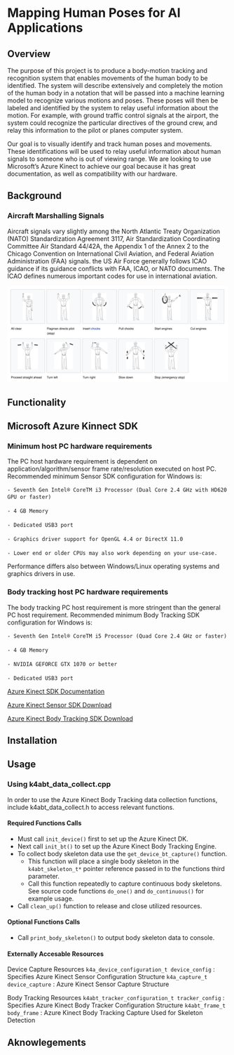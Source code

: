 # Mapping Human Poses for AI Applications

## Overview

The purpose of this project is to produce a body-motion tracking and recognition system that enables movements of the human body to be identified. The system will describe extensively and completely the motion of the human body in a notation that will be passed into a machine learning model to recognize various motions and poses. These poses will then be labeled and identified by the system to relay useful information about the motion. For example, with ground traffic control signals at the airport, the system could recognize the particular directives of the ground crew, and relay this information to the pilot or planes computer system.

Our goal is to visually identify and track human poses and movements. These identifications will be used to relay useful information about human signals to someone who is out of viewing range. We are looking to use Microsoft’s Azure Kinect to achieve our goal because it has great documentation, as well as compatibility with our hardware.

## Background

### Aircraft Marshalling Signals

Aircraft signals vary slightly among the North Atlantic Treaty Organization (NATO) Standardization Agreement 3117, Air Standardization Coordinating Committee Air Standard 44/42A, the Appendix 1 of the Annex 2 to the Chicago Convention on International Civil Aviation, and Federal Aviation Administration (FAA) signals. the US Air Force generally follows ICAO guidance if its guidance conflicts with FAA, ICAO, or NATO documents. The ICAO defines numerous important codes for use in international aviation.

![Aircraft Marshalling Signals](documentation_assets/aircraft_marshalling_signals.png)

## Functionality

## Microsoft Azure Kinnect SDK

### Minimum host PC hardware requirements
The PC host hardware requirement is dependent on application/algorithm/sensor frame rate/resolution executed on host PC. Recommended minimum Sensor SDK configuration for Windows is:
  
  ```
  - Seventh Gen Intel® CoreTM i3 Processor (Dual Core 2.4 GHz with HD620 GPU or faster)
  
  - 4 GB Memory
  
  - Dedicated USB3 port
  
  - Graphics driver support for OpenGL 4.4 or DirectX 11.0
  
  - Lower end or older CPUs may also work depending on your use-case.
  ```
  
Performance differs also between Windows/Linux operating systems and graphics drivers in use.

### Body tracking host PC hardware requirements
The body tracking PC host requirement is more stringent than the general PC host requirement. Recommended minimum Body Tracking SDK configuration for Windows is:
  
  ```
  - Seventh Gen Intel® CoreTM i5 Processor (Quad Core 2.4 GHz or faster)
  
  - 4 GB Memory
  
  - NVIDIA GEFORCE GTX 1070 or better
  
  - Dedicated USB3 port
  ```

[Azure Kinect SDK Documentation](https://docs.microsoft.com/en-us/azure/Kinect-dk/)

[Azure Kinect Sensor SDK Download](https://docs.microsoft.com/en-us/azure/Kinect-dk/sensor-sdk-download)

[Azure Kinect Body Tracking SDK Download](https://docs.microsoft.com/en-us/azure/Kinect-dk/body-sdk-download)


## Installation

## Usage

### Using k4abt_data_collect.cpp

In order to use the Azure Kinect Body Tracking data collection functions, include k4abt_data_collect.h to access relevant functions.
  
  #### Required Functions Calls
  - Must call `init_device()` first to set up the Azure Kinect DK.
  - Next call `init_bt()` to set up the Azure Kinect Body Tracking Engine.
  - To collect body skeleton data use the `get_device_bt_capture()` function. 
      - This function will place a single body skeleton in the `k4abt_skeleton_t*` 
        pointer reference passed in to the functions third parameter. 
      - Call this function repeatedly to capture continuous body skeletons.
        See source code functions `do_one()` and `do_continuous()` for example usage.
  - Call `clean_up()` function to release and close utilized resources.
  
  #### Optional Functions Calls
  - Call `print_body_skeleton()` to output body skeleton data to console.
  
  #### Externally Accesable Resources
  Device Capture Resources
  `k4a_device_configuration_t device_config`      : Specifies Azure Kinect Sensor Configuration Structure
  `k4a_capture_t device_capture`                  : Azure Kinect Sensor Capture Structure

  Body Tracking Resources
  `k4abt_tracker_configuration_t tracker_config`  : Specifies Azure Kinect Body Tracker Configuration Structure
  `k4abt_frame_t body_frame`                      : Azure Kinect Body Tracking Capture Used for Skeleton Detection
  
  
## Aknowlegements

